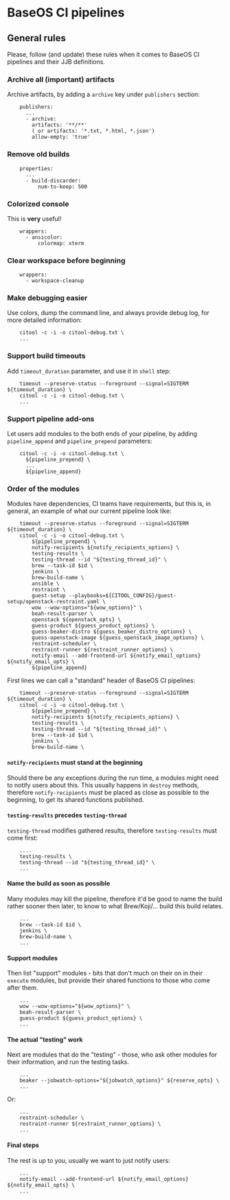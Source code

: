 # BaseOS CI pipelines

## General rules

Please, follow (and update) these rules when it comes to BaseOS CI pipelines and their JJB definitions.

### Archive all (important) artifacts

Archive artifacts, by adding a ``archive`` key under ``publishers`` section:

```
    publishers:
      ...
      - archive:
        artifacts: '**/**'
        ( or artifacts: '*.txt, *.html, *.json')
        allow-empty: 'true'
```

### Remove old builds

```
    properties:
      ...
      - build-discarder:
          num-to-keep: 500
```

### Colorized console

This is **very** useful!

```
    wrappers:
      - ansicolor:
          colormap: xterm
```

### Clear workspace before beginning

```
    wrappers:
      - workspace-cleanup
```

### Make debugging easier

Use colors, dump the command line, and always provide debug log, for more detailed information:

```
    citool -c -i -o citool-debug.txt \
    ...
```

### Support build timeouts

Add `timeout_duration` parameter, and use it in `shell` step:

```
    timeout --preserve-status --foreground --signal=SIGTERM ${timeout_duration} \
    citool -c -i -o citool-debug.txt \
    ...
```

### Support pipeline add-ons

Let users add modules to the both ends of your pipeline, by adding `pipeline_append` and `pipeline_prepend` parameters:

```
    citool -c -i -o citool-debug.txt \
      ${pipeline_prepend} \
      ...
      ${pipeline_append}
```

### Order of the modules

Modules have dependencies, CI teams have requirements, but this is, in general, an example of what our current pipeline look like:

```
    timeout --preserve-status --foreground --signal=SIGTERM ${timeout_duration} \
    citool -c -i -o citool-debug.txt \
        ${pipeline_prepend} \
        notify-recipients ${notify_recipients_options} \
        testing-results \
        testing-thread --id "${testing_thread_id}" \
        brew --task-id $id \
        jenkins \
        brew-build-name \
        ansible \
        restraint \
        guest-setup --playbooks=${CITOOL_CONFIG}/guest-setup/openstack-restraint.yaml \
        wow --wow-options="${wow_options}" \
        beah-result-parser \
        openstack ${openstack_opts} \
        guess-product ${guess_product_options} \
        guess-beaker-distro ${guess_beaker_distro_options} \
        guess-openstack-image ${guess_openstack_image_options} \
        restraint-scheduler \
        restraint-runner ${restraint_runner_options} \
        notify-email --add-frontend-url ${notify_email_options} ${notify_email_opts} \
        ${pipeline_append}
```

First lines we can call a "standard" header of BaseOS CI pipelines:

```
    timeout --preserve-status --foreground --signal=SIGTERM ${timeout_duration} \
    citool -c -i -o citool-debug.txt \
        ${pipeline_prepend} \
        notify-recipients ${notify_recipients_options} \
        testing-results \
        testing-thread --id "${testing_thread_id}" \
        brew --task-id $id \
        jenkins \
        brew-build-name \
```

#### `notify-recipients` must stand at the beginning

Should there be any exceptions during the run time, a modules might need to notify users about this. This usually happens in `destroy` methods, therefore `notify-recipients` must be placed as close as possible to the beginning, to get its shared functions published.

#### `testing-results` precedes `testing-thread`

`testing-thread` modifies gathered results, therefore `testing-results` must come first:

```
    ....
    testing-results \
    testing-thread --id "${testing_thread_id}" \
    ...
```

#### Name the build as soon as possible

Many modules may kill the pipeline, therefore it'd be good to name the build rather sooner then later, to know to what Brew/Koji/... build this build relates.

```
    ...
    brew --task-id $id \
    jenkins \
    brew-build-name \
    ...
```

#### Support modules

Then list "support" modules - bits that don't much on their on in their `execute` modules, but provide their shared functions to those who come after them.

```
    ...
    wow --wow-options="${wow_options}" \
    beah-result-parser \
    guess-product ${guess_product_options} \
    ...
```

#### The  actual "testing" work

Next are modules that do the "testing" - those, who ask other modules for their information, and run the testing tasks.

```
    ...
    beaker --jobwatch-options="${jobwatch_options}" ${reserve_opts} \
    ...
```

Or:

```
    ...
    restraint-scheduler \
    restraint-runner ${restraint_runner_options} \
    ...
```

#### Final steps

The rest is up to you, usually we want to just notify users:

```
    ...
    notify-email --add-frontend-url ${notify_email_options} ${notify_email_opts} \
    ...
```
